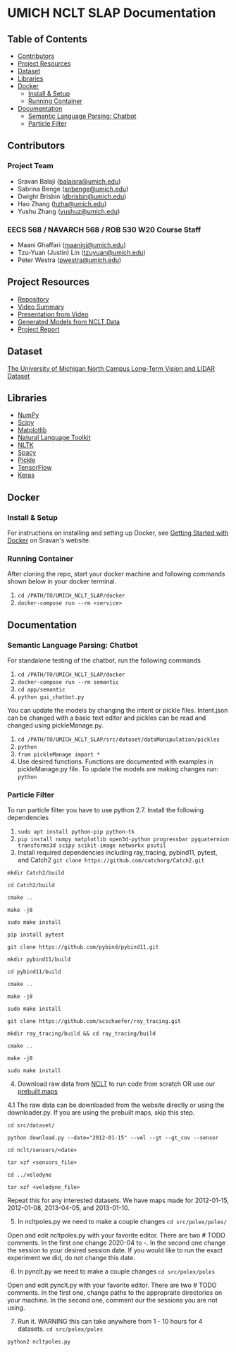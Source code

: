 # UMICH NCLT SLAP Documentation <!-- omit in toc -->

## Table of Contents <!-- omit in toc -->
- [Contributors](#contributors)
- [Project Resources](#project-resources)
- [Dataset](#dataset)
- [Libraries](#libraries)
- [Docker](#docker)
  - [Install & Setup](#install--setup)
  - [Running Container](#running-container)
- [Documentation](#documentation)
  - [Semantic Language Parsing: Chatbot](#semantic-language-parsing-chatbot)
  - [Particle Filter](#particle-filter)

## Contributors

### Project Team <!-- omit in toc -->

- Sravan Balaji ([balajsra@umich.edu](mailto:balajsra@umich.edu))
- Sabrina Benge ([snbenge@umich.edu](mailto:snbenge@umich.edu))
- Dwight Brisbin ([dbrisbin@umich.edu](mailto:dbrisbin@umich.edu))
- Hao Zhang ([hzha@umich.edu](mailto:hzha@umich.edu))
- Yushu Zhang ([yushuz@umich.edu](mailto:yushuz@umich.edu))

### EECS 568 / NAVARCH 568 / ROB 530 W20 Course Staff <!-- omit in toc -->

- Maani Ghaffari ([maanigj@umich.edu](mailto:maanigj@umich.edu))
- Tzu-Yuan (Justin) Lin ([tzuyuan@umich.edu](mailto:tzuyuan@umich.edu))
- Peter Westra ([pwestra@umich.edu](mailto:pwestra@umich.edu))

## Project Resources
- [Repository](https://github.com/Mobile-Robotics-W20-Team-9/UMICH-NCLT-SLAP)
- [Video Summary](https://youtu.be/4xinp3mZIP0)
- [Presentation from Video](https://docs.google.com/presentation/d/1PUHZjGNijsOMJ2KPXF_PAGO-eqZTLd085ZuNPc3VSsI/edit?usp=sharing)
- [Generated Models from NCLT Data](https://drive.google.com/drive/folders/1cFf0q76xyul4nbShm-GwDNxFwYh1Bkzx?usp=sharing)
- [Project Report](https://www.overleaf.com/read/ktshtqzyzmxt)

## Dataset

[The University of Michigan North Campus Long-Term Vision and LIDAR Dataset](http://robots.engin.umich.edu/nclt/)

## Libraries

- [NumPy](https://numpy.org/)
- [Scipy](https://www.scipy.org/)
- [Matplotlib](https://matplotlib.org/)
- [Natural Language Toolkit](https://www.nltk.org/)
- [NLTK](https://pypi.org/project/nltk/)
- [Spacy](https://pypi.org/project/spacy/)
- [Pickle](https://pypi.org/project/pickle-mixin/)
- [TensorFlow](https://pypi.org/project/tensorflow/)
- [Keras](https://pypi.org/project/Keras/)

## Docker

### Install & Setup

For instructions on installing and setting up Docker, see [Getting Started with Docker](https://sravanbalaji.com/Web%20Pages/blog_docker.html) on Sravan's website.

### Running Container

After cloning the repo, start your docker machine and following commands shown below in your docker terminal.

1. `cd /PATH/TO/UMICH_NCLT_SLAP/docker`
2. `docker-compose run --rm <service>`

## Documentation

### Semantic Language Parsing: Chatbot

For standalone testing of the chatbot, run the following commands

1. `cd /PATH/TO/UMICH_NCLT_SLAP/docker`
2. `docker-compose run --rm semantic`
3. `cd app/semantic`
4. `python gui_chatbot.py`

You can update the models by changing the intent or pickle files. Intent.json can be changed with a basic text editor and pickles can be read and changed using pickleManage.py.

1. `cd /PATH/TO/UMICH_NCLT_SLAP/src/dataset/dataManipulation/pickles`
2. `python`
3. `from pickleManage import *`
4. Use desired functions. Functions are documented with examples in pickleManage.py file. To update the models are making changes run: `python` 

### Particle Filter

To run particle filter you have to use python 2.7. 
Install the following dependencies

1. `sudo apt install python-pip python-tk`
2. `pip install numpy matplotlib open3d-python progressbar pyquaternion transforms3d scipy scikit-image networkx psutil`
3. Install required dependencies including ray_tracing, pybind11, pytest, and Catch2
 `git clone https://github.com/catchorg/Catch2.git`
 
 `mkdir Catch2/build`
 
 `cd Catch2/build`
 
 `cmake ..`
 
 `make -j8`
 
 `sudo make install`


 `pip install pytest`


 `git clone https://github.com/pybind/pybind11.git`
 
 `mkdir pybind11/build`
 
 `cd pybind11/build`
 
 `cmake ..`
 
 `make -j8`
 
 `sudo make install`


`git clone https://github.com/acschaefer/ray_tracing.git`

`mkdir ray_tracing/build && cd ray_tracing/build`

`cmake ..`

`make -j8`

`sudo make install`

4. Download raw data from [NCLT](http://robots.engin.umich.edu/nclt/) to run code from scratch OR use our [prebuilt maps](https://drive.google.com/drive/folders/1cFf0q76xyul4nbShm-GwDNxFwYh1Bkzx?usp=sharing)

4.1 The raw data can be downloaded from the website directly or using the downloader.py. If you are using the prebuilt maps, skip this step. 

`cd src/dataset/`

`python download.py --date="2012-01-15" --vel --gt --gt_cov --sensor`

`cd nclt/sensors/<date>`

`tar xzf <sensors_file>`

`cd ../velodyne`

`tar xzf <velodyne_file>`

Repeat this for any interested datasets. We have maps made for 2012-01-15, 2012-01-08, 2013-04-05, and 2013-01-10.

5. In ncltpoles.py we need to make a couple changes
`cd src/polex/poles/`  

Open and edit ncltpoles.py with your favorite editor.
There are two # TODO comments. In the first one change 2020-04 to <year>-<month>. In the second one change the session to your desired session date. If you would like to run the exact experiment we did, do not change this date.
 
 6. In pynclt.py we need to make a couple changes
 `cd src/polex/poles`
 
 Open and edit pynclt.py with your favorite editor.
 There are two # TODO comments. In the first one, change paths to the appropraite directories on your machine. In the second one, comment our the sessions you are not using. 
 
 7. Run it. WARNING this can take anywhere from 1 - 10 hours for 4 datasets. 
 `cd src/polex/poles`
 
 `python2 ncltpoles.py`
 
